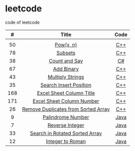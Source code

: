 # leetcode
code of leetcode 


| #   | Title | Code |
| :---: |:---------------------:| :----:|
|  | []() | []() |
| 50 | [Pow(x, n)](https://leetcode.com/problems/powx-n/) | [C++](https://github.com/lygithub/leetcode/blob/master/PowXN.cpp) |
| 78 | [Subsets](https://leetcode.com/problems/subsets/) | [C++](https://github.com/lygithub/leetcode/blob/master/Subsets.cpp) |
| 38 | [Count and Say](https://leetcode.com/problems/count-and-say/) | [C#](https://github.com/lygithub/leetcode/blob/master/CountAndSay.cs) |
| 67 | [Add Binary](https://leetcode.com/problems/add-binary/) | [C++](https://github.com/lygithub/leetcode/blob/master/AddBinary.cpp) |
| 43 | [Multiply Strings](https://leetcode.com/problems/multiply-strings/) | [C++](https://github.com/lygithub/leetcode/blob/master/MultiplyStrings.cpp) |
| 35 | [Search Insert Position](https://leetcode.com/problems/search-insert-position/) | [C++](https://github.com/lygithub/leetcode/blob/master/SearchInsertPosition.cpp) |
| 168 | [Excel Sheet Column Title](https://leetcode.com/problems/excel-sheet-column-title/) | [C++](https://github.com/lygithub/leetcode/blob/master/ExcelSheetColumnTitle.cpp) |
| 171 | [Excel Sheet Column Number](https://leetcode.com/problems/excel-sheet-column-number/) | [C++](https://github.com/lygithub/leetcode/blob/master/ExcelSheetColumnNumber.cpp) |
| 26 | [Remove Duplicates from Sorted Array](https://leetcode.com/problems/remove-duplicates-from-sorted-array/) | [C++](https://github.com/lygithub/leetcode/blob/master/RemoveDuplicatesFromSortedArray.cpp) |
| 9 | [Palindrome Number](https://leetcode.com/problems/palindrome-number/) | [Java](https://github.com/lygithub/leetcode/blob/master/PalindromeNumber.java) |
| 7 | [Reverse Integer ](https://leetcode.com/problems/reverse-integer/) | [Java](https://github.com/lygithub/leetcode/blob/master/ReverseInteger.java) |
| 33 | [Search in Rotated Sorted Array](https://leetcode.com/problems/search-in-rotated-sorted-array/) | [Java](https://github.com/lygithub/leetcode/blob/master/SearchInRotatedSortedArray.java) |
| 12 | [Integer to Roman](https://leetcode.com/problems/integer-to-roman/) | [Java](https://github.com/lygithub/leetcode/blob/master/IntegerToRoman.java) |
